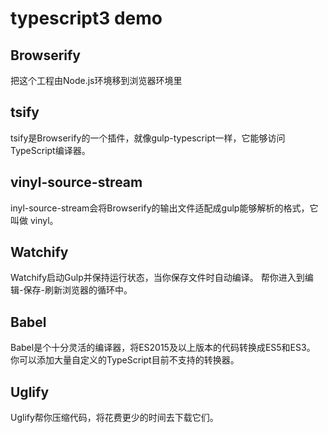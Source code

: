 # typescript3 demo

## Browserify

把这个工程由Node.js环境移到浏览器环境里

## tsify

tsify是Browserify的一个插件，就像gulp-typescript一样，它能够访问TypeScript编译器。

## vinyl-source-stream

inyl-source-stream会将Browserify的输出文件适配成gulp能够解析的格式，它叫做 vinyl。

## Watchify

Watchify启动Gulp并保持运行状态，当你保存文件时自动编译。 帮你进入到编辑-保存-刷新浏览器的循环中。

## Babel

Babel是个十分灵活的编译器，将ES2015及以上版本的代码转换成ES5和ES3。 你可以添加大量自定义的TypeScript目前不支持的转换器。

## Uglify

Uglify帮你压缩代码，将花费更少的时间去下载它们。